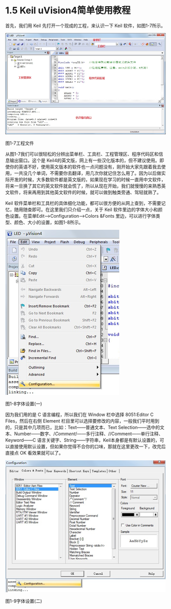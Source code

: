 # 1.5 Keil uVision4简单使用教程

首先，我们用 Keil 先打开一个现成的工程，来认识一下 Keil 软件，如图1-7所示。

![](images/7.jpg)

图1-7工程文件

从图1-7我们可以很轻松的分辨出菜单栏、工具栏、工程管理区、程序代码区和信息输出窗口。这个是 Keil4的英文版，网上有一些汉化版本的，但不建议使用。即使你的英语不好，使用英文版本的软件也一点问题没有，刚开始大家先跟着我去使用，一共没几个单词，不需要你去翻译，用几次你就记住怎么用了。因为以后做实际开发的时候，大多数软件都是英文版的，如果现在学习的时候一直用中文软件，将来一旦换了其它的英文软件就会慌了，所以从现在开始，我们就慢慢的来熟悉英文软件，将来再用到其他英文软件的时候，就可以做到触类旁通、驾轻就熟了。

Keil 软件菜单栏和工具栏的具体细化功能，都可以很方便的从网上查到，不需要记忆，随用随查即可。在这里我们只介绍一点，关于 Keil 软件里边的字体大小和颜色设置。在菜单Edit-->Configuration-->Colors &Fonts 里边，可以进行字体类型、颜色、大小的设置，如图1-8所示。

![](images/8.jpg)

图1-8字体设置(一) 

因为我们用的是 C 语言编程，所以我们在 Window 栏中选择 8051:Editor C Files，然后在右侧 Element 栏目里可以选择要修改的内容，一般我们平时用到的，只是其中几项而已，比如：Text——普通文本、Text Selection——选中的文本、Number——数字、/*Comment*/——多行注释、//Comment——单行注释、Keyword——C 语言关键字、String——字符串，Keil本身都是有默认设置的，可以直接使用默认设置，但如果你觉得不合你的口味，那就在这里更改一下，改完后直接点 OK 看效果就可以了。

![](images/9.jpg)

图1-9字体设置(二)